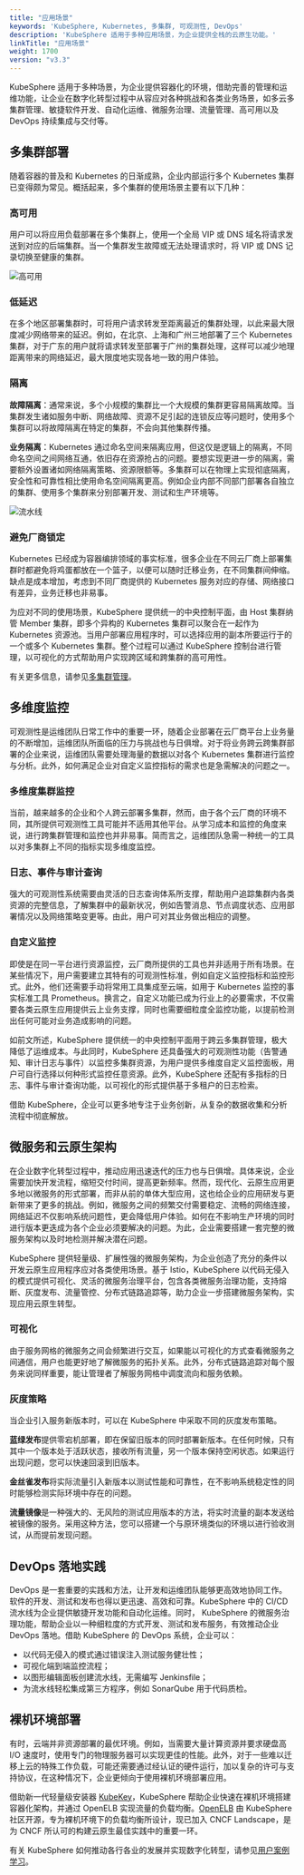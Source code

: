 ```yaml
---
title: "应用场景"
keywords: 'KubeSphere, Kubernetes, 多集群, 可观测性, DevOps'
description: 'KubeSphere 适用于多种应用场景，为企业提供全栈的云原生功能。'
linkTitle: "应用场景"
weight: 1700
version: "v3.3"
---
```


KubeSphere 适用于多种场景，为企业提供容器化的环境，借助完善的管理和运维功能，让企业在数字化转型过程中从容应对各种挑战和各类业务场景，如多云多集群管理、敏捷软件开发、自动化运维、微服务治理、流量管理、高可用以及 DevOps 持续集成与交付等。

## 多集群部署

随着容器的普及和 Kubernetes 的日渐成熟，企业内部运行多个 Kubernetes 集群已变得颇为常见。概括起来，多个集群的使用场景主要有以下几种：

### 高可用

用户可以将应用负载部署在多个集群上，使用一个全局 VIP 或 DNS 域名将请求发送到对应的后端集群。当一个集群发生故障或无法处理请求时，将 VIP 或 DNS 记录切换至健康的集群。

![高可用](/images/docs/v3.x/zh-cn/introduction/use-cases/高可用.png)

### 低延迟

在多个地区部署集群时，可将用户请求转发至距离最近的集群处理，以此来最大限度减少网络带来的延迟。例如，在北京、上海和广州三地部署了三个 Kubernetes 集群，对于广东的用户就将请求转发至部署于广州的集群处理，这样可以减少地理距离带来的网络延迟，最大限度地实现各地一致的用户体验。

### 隔离

**故障隔离**：通常来说，多个小规模的集群比一个大规模的集群更容易隔离故障。当集群发生诸如服务中断、网络故障、资源不足引起的连锁反应等问题时，使用多个集群可以将故障隔离在特定的集群，不会向其他集群传播。

**业务隔离**：Kubernetes 通过命名空间来隔离应用，但这仅是逻辑上的隔离，不同命名空间之间网络互通，依旧存在资源抢占的问题。要想实现更进一步的隔离，需要额外设置诸如网络隔离策略、资源限额等。多集群可以在物理上实现彻底隔离，安全性和可靠性相比使用命名空间隔离更高。例如企业内部不同部门部署各自独立的集群、使用多个集群来分别部署开发、测试和生产环境等。

![流水线](/images/docs/v3.x/zh-cn/introduction/use-cases/流水线.png)

### 避免厂商锁定

Kubernetes 已经成为容器编排领域的事实标准，很多企业在不同云厂商上部署集群时都避免将鸡蛋都放在一个篮子，以便可以随时迁移业务，在不同集群间伸缩。缺点是成本增加，考虑到不同厂商提供的 Kubernetes 服务对应的存储、网络接口有差异，业务迁移也非易事。

为应对不同的使用场景，KubeSphere 提供统一的中央控制平面，由 Host 集群纳管 Member 集群，即多个异构的 Kubernetes 集群可以聚合在一起作为 Kubernetes 资源池。当用户部署应用程序时，可以选择应用的副本所要运行于的一个或多个 Kubernetes 集群。整个过程可以通过 KubeSphere 控制台进行管理，以可视化的方式帮助用户实现跨区域和跨集群的高可用性。

有关更多信息，请参见[多集群管理](../../multicluster-management/)。

## 多维度监控

可观测性是运维团队日常工作中的重要一环，随着企业部署在云厂商平台上业务量的不断增加，运维团队所面临的压力与挑战也与日俱增。对于将业务跨云跨集群部署的企业来说，运维团队需要处理海量的数据以对各个 Kubernetes 集群进行监控与分析。此外，如何满足企业对自定义监控指标的需求也是急需解决的问题之一。

### 多维度集群监控

当前，越来越多的企业和个人跨云部署多集群，然而，由于各个云厂商的环境不同，其所提供可观测性工具可能并不适用其他平台。从学习成本和监控的角度来说，进行跨集群管理和监控也并非易事。简而言之，运维团队急需一种统一的工具以对多集群上不同的指标实现多维度监控。

### 日志、事件与审计查询

强大的可观测性系统需要由灵活的日志查询体系所支撑，帮助用户追踪集群内各类资源的完整信息，了解集群中的最新状况，例如告警消息、节点调度状态、应用部署情况以及网络策略变更等。由此，用户可对其业务做出相应的调整。

### 自定义监控

即使是在同一平台进行资源监控，云厂商所提供的工具也并非适用于所有场景。在某些情况下，用户需要建立其特有的可观测性标准，例如自定义监控指标和监控形式。此外，他们还需要手动将常用工具集成至云端，如用于 Kubernetes 监控的事实标准工具 Prometheus。换言之，自定义功能已成为行业上的必要需求，不仅需要各类云原生应用提供云上业务支撑，同时也需要细粒度全监控功能，以提前检测出任何可能对业务造成影响的问题。

如前文所述，KubeSphere 提供统一的中央控制平面用于跨云多集群管理，极大降低了运维成本。与此同时，KubeSphere 还具备强大的可观测性功能（告警通知、审计日志与事件）以监控多集群资源，为用户提供多维度自定义监控面板，用户可自行选择以何种形式监控任意资源。此外，KubeSphere 还配有多指标的日志、事件与审计查询功能，以可视化的形式提供基于多租户的日志检索。

借助 KubeSphere，企业可以更多地专注于业务创新，从复杂的数据收集和分析流程中彻底解放。

## 微服务和云原生架构

在企业数字化转型过程中，推动应用迅速迭代的压力也与日俱增。具体来说，企业需要加快开发流程，缩短交付时间，提高更新频率。然而，现代化、云原生应用更多地以微服务的形式部署，而非从前的单体大型应用，这也给企业的应用研发与更新带来了更多的挑战。例如，微服务之间的频繁交付需要稳定、流畅的网络连接，网络延迟不仅影响系统问题性，更会降低用户体验。如何在不影响生产环境的同时进行版本更迭成为各个企业必须要解决的问题。为此，企业需要搭建一套完整的微服务架构以及时地检测并解决潜在问题。

KubeSphere 提供轻量级、扩展性强的微服务架构，为企业创造了充分的条件以开发云原生应用程序应对各类使用场景。基于 Istio，KubeSphere 以代码无侵入的模式提供可视化、灵活的微服务治理平台，包含各类微服务治理功能，支持熔断、灰度发布、流量管控、分布式链路追踪等，助力企业一步搭建微服务架构，实现应用云原生转型。

### 可视化

由于服务网格的微服务之间会频繁进行交互，如果能以可视化的方式查看微服务之间通信，用户也能更好地了解微服务的拓扑关系。此外，分布式链路追踪对每个服务来说同样重要，能让管理者了解服务网格中调度流向和服务依赖。

### 灰度策略

当企业引入服务新版本时，可以在 KubeSphere 中采取不同的灰度发布策略。

**蓝绿发布**提供零宕机部署，即在保留旧版本的同时部署新版本。在任何时候，只有其中一个版本处于活跃状态，接收所有流量，另一个版本保持空闲状态。如果运行出现问题，您可以快速回滚到旧版本。

**金丝雀发布**将实际流量引入新版本以测试性能和可靠性，在不影响系统稳定性的同时能够检测实际环境中存在的问题。

**流量镜像**是一种强大的、无风险的测试应用版本的方法，将实时流量的副本发送给被镜像的服务。采用这种方法，您可以搭建一个与原环境类似的环境以进行验收测试，从而提前发现问题。

## DevOps 落地实践

DevOps 是一套重要的实践和方法，让开发和运维团队能够更高效地协同工作。软件的开发、测试和发布也得以更迅速、高效和可靠。KubeSphere 中的 CI/CD 流水线为企业提供敏捷开发功能和自动化运维。同时， KubeSphere 的微服务治理功能，帮助企业以一种细粒度的方式开发、测试和发布服务，有效推动企业 DevOps 落地。借助 KubeSphere 的 DevOps 系统，企业可以：

- 以代码无侵入的模式通过错误注入测试服务健壮性；
- 可视化端到端监控流程；
- 以图形编辑面板创建流水线，无需编写 Jenkinsfile；
- 为流水线轻松集成第三方程序，例如 SonarQube 用于代码质检。

## 裸机环境部署

有时，云端并非资源部署的最优环境。例如，当需要大量计算资源并要求硬盘高 I/O 速度时，使用专门的物理服务器可以实现更佳的性能。此外，对于一些难以迁移上云的特殊工作负载，可能还需要通过经认证的硬件运行，加以复杂的许可与支持协议，在这种情况下，企业更倾向于使用裸机环境部署应用。

借助新一代轻量级安装器 [KubeKey](https://github.com/kubesphere/kubekey)，KubeSphere 帮助企业快速在裸机环境搭建容器化架构，并通过 OpenELB 实现流量的负载均衡。[OpenELB](https://github.com/kubesphere/openelb) 由 KubeSphere 社区开源，专为裸机环境下的负载均衡所设计，现已加入 CNCF Landscape，是为 CNCF 所认可的构建云原生最佳实践中的重要一环。

有关 KubeSphere 如何推动各行各业的发展并实现数字化转型，请参见[用户案例学习](/case/)。